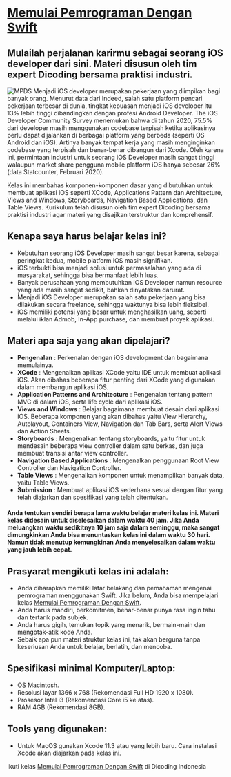 # [Memulai Pemrograman Dengan Swift](https://www.dicoding.com/academies/171)
## Mulailah perjalanan karirmu sebagai seorang iOS developer dari sini. Materi disusun oleh tim expert Dicoding bersama praktisi industri.
![MPDS](https://dicodingacademy.blob.core.windows.net/academies/2020032412082564a8111ba93ff5df6b7d60c2af357bc3.png)
Menjadi iOS developer merupakan pekerjaan yang diimpikan bagi banyak orang. Menurut data dari Indeed, salah satu platform pencari pekerjaan terbesar di dunia, tingkat kepuasan menjadi iOS developer itu 13% lebih tinggi dibandingkan dengan profesi Android Developer. The iOS Developer Community Survey menemukan bahwa di tahun 2020, 75.5% dari developer masih menggunakan codebase terpisah ketika aplikasinya perlu dapat dijalankan di berbagai platform yang berbeda (seperti OS Android dan iOS). Artinya banyak tempat kerja yang masih menginginkan codebase yang terpisah dan benar-benar dibangun dari Xcode. Oleh karena ini, permintaan industri untuk seorang iOS Developer masih sangat tinggi walaupun market share pengguna mobile platform iOS hanya sebesar 26% (data Statcounter, Februari 2020).

Kelas ini membahas komponen-komponen dasar yang dibutuhkan untuk membuat aplikasi iOS seperti XCode, Applications Pattern dan Architecture, Views and Windows, Storyboards, Navigation Based Applications, dan Table Views. Kurikulum telah disusun oleh tim expert Dicoding bersama praktisi industri agar materi yang disajikan terstruktur dan komprehensif.

## Kenapa saya harus belajar kelas ini?
- Kebutuhan seorang iOS Developer masih sangat besar karena, sebagai peringkat kedua, mobile platform iOS masih signifikan.
- iOS terbukti bisa menjadi solusi untuk permasalahan yang ada di masyarakat, sehingga bisa bermanfaat lebih luas.
- Banyak perusahaan yang membutuhkan iOS Developer namun resource yang ada masih sangat sedikit, bahkan dinyatakan darurat.
- Menjadi iOS Developer merupakan salah satu pekerjaan yang bisa dilakukan secara freelance, sehingga waktunya bisa lebih fleksibel.
- iOS memiliki potensi yang besar untuk menghasilkan uang, seperti melalui iklan Admob, In-App purchase, dan membuat proyek aplikasi.

## Materi apa saja yang akan dipelajari?
- **Pengenalan** : Perkenalan dengan iOS development dan bagaimana memulainya.
- **XCode** : Mengenalkan aplikasi XCode yaitu IDE untuk membuat aplikasi iOS. Akan dibahas beberapa fitur penting dari XCode yang digunakan dalam membangun aplikasi iOS.
- **Application Patterns and Architecture** : Pengenalan tentang pattern MVC di dalam iOS, serta life cycle dari aplikasi iOS.
- **Views and Windows** : Belajar bagaimana membuat desain dari aplikasi iOS. Beberapa komponen yang akan dibahas yaitu View Hierarchy, Autolayout, Containers View, Navigation dan Tab Bars, serta Alert Views dan Action Sheets.
- **Storyboards** : Mengenalkan tentang storyboards, yaitu fitur untuk mendesain beberapa view controller dalam satu berkas, dan juga membuat transisi antar view controller.
- **Navigation Based Applications** : Mengenalkan penggunaan Root View Controller dan Navigation Controller.
- **Table Views** : Mengenalkan komponen untuk menampilkan banyak data, yaitu Table Views.
- **Submission** : Membuat aplikasi iOS sederhana sesuai dengan fitur yang telah diajarkan dan spesifikasi yang telah ditentukan.
#### Anda tentukan sendiri berapa lama waktu belajar materi kelas ini. Materi kelas didesain untuk diselesaikan dalam waktu 40 jam. Jika Anda meluangkan waktu sedikitnya 10 jam saja dalam seminggu, maka sangat dimungkinkan Anda bisa menuntaskan kelas ini dalam waktu 30 hari. Namun tidak menutup kemungkinan Anda menyelesaikan dalam waktu yang jauh lebih cepat.

## Prasyarat mengikuti kelas ini adalah:
- Anda diharapkan memiliki latar belakang dan pemahaman mengenai pemrograman menggunakan Swift. Jika belum, Anda bisa mempelajari kelas [Memulai Pemrograman Dengan Swift](https://www.dicoding.com/academies/145/).
- Anda harus mandiri, berkomitmen, benar-benar punya rasa ingin tahu dan tertarik pada subjek.
- Anda harus gigih, temukan topik yang menarik, bermain-main dan mengotak-atik kode Anda.
- Sebaik apa pun materi struktur kelas ini, tak akan berguna tanpa keseriusan Anda untuk belajar, berlatih, dan mencoba.


## Spesifikasi minimal Komputer/Laptop:
- OS Macintosh.
- Resolusi layar 1366 x 768 (Rekomendasi Full HD 1920 x 1080).
- Prosesor Intel i3 (Rekomendasi Core i5 ke atas).
- RAM 4GB (Rekomendasi 8GB).

## Tools yang digunakan:
- Untuk MacOS gunakan Xcode 11.3 atau yang lebih baru. Cara instalasi Xcode akan diajarkan pada kelas ini.

Ikuti kelas [Memulai Pemrograman Dengan Swift](https://www.dicoding.com/academies/171) di Dicoding Indonesia
